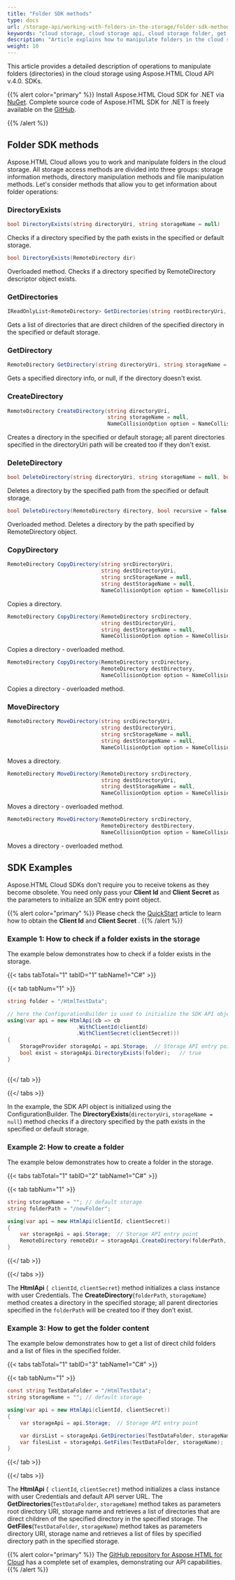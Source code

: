 ```yaml
---
title: "Folder SDK methods"
type: docs
url: /storage-api/working-with-folders-in-the-storage/folder-sdk-methods
keywords: "cloud storage, cloud storage api, cloud storage folder, get folder content, create folder, delete folder, copy folder, move folder, python, java , .net,  c#,  android, swift ,Perl, Node.js"
description: "Article explains how to manipulate folders in the cloud storage using Aspose.HTML Cloud API v.4.0. SDKs are also available in PHP, Perl, Android, Swift, C#, Java and more to help developers speed up their development."
weight: 10
---
```


This article provides a detailed description of operations to manipulate folders (directories) in the cloud storage using Aspose.HTML Cloud API v.4.0. SDKs.

{{% alert color="primary" %}} 
Install Aspose.HTML Cloud SDK for .NET via [NuGet](https://www.nuget.org/packages/Aspose.HTML-Cloud/). Complete source code of Aspose.HTML SDK for .NET is freely available on the [GitHub](https://github.com/aspose-html-cloud/aspose-html-cloud-dotnet).

{{% /alert %}}  

## **Folder SDK methods**

Aspose.HTML Cloud allows you to work and manipulate folders in the cloud storage. All storage access methods are divided into three groups: storage information methods, directory manipulation methods and file manipulation methods. Let's consider methods that allow you to get information about folder operations:

### **DirectoryExists**

```c#
bool DirectoryExists(string directoryUri, string storageName = null)
```

Checks if a directory specified by the path exists in the specified or default storage.

```c#
bool DirectoryExists(RemoteDirectory dir)
```

Overloaded method. Checks if a directory specified by RemoteDirectory descriptor object exists.

### **GetDirectories**

```c#
IReadOnlyList<RemoteDirectory> GetDirectories(string rootDirectoryUri, string storageName = null)
```

Gets a list of directories that are direct children of the specified directory in the specified or default storage.

### **GetDirectory**

```c#
RemoteDirectory GetDirectory(string directoryUri, string storageName = null)
```

Gets a specified directory info, or null, if the directory doesn't exist.

### **CreateDirectory**

```c#
RemoteDirectory CreateDirectory(string directoryUri, 
                                string storageName = null, 
                                NameCollisionOption option = NameCollisionOption.FailIfExists)
```

Creates a directory in the specified or default storage; all parent directories specified in the directoryUri path will be created too if they don't exist.

### **DeleteDirectory**

```c#
bool DeleteDirectory(string directoryUri, string storageName = null, bool recursive = false)
```

Deletes a directory by the specified path from the specified or default storage.

```c#
bool DeleteDirectory(RemoteDirectory directory, bool recursive = false)
```

Overloaded method. Deletes a directory by the path specified by RemoteDirectory object.

### **CopyDirectory**

```c#
RemoteDirectory CopyDirectory(string srcDirectoryUri, 
                              string destDirectoryUri, 
                              string srcStorageName = null, 
                              string destStorageName = null, 
                              NameCollisionOption option = NameCollisionOption.FailIfExists)
```

Copies a directory.

```c#
RemoteDirectory CopyDirectory(RemoteDirectory srcDirectory, 
                              string destDirectoryUri, 
                              string destStorageName = null, 
                              NameCollisionOption option = NameCollisionOption.FailIfExists)
```

Copies a directory - overloaded method.

```c#
RemoteDirectory CopyDirectory(RemoteDirectory srcDirectory, 
                              RemoteDirectory destDirectory, 
                              NameCollisionOption option = NameCollisionOption.FailIfExists)
```

Copies a directory - overloaded method.

### **MoveDirectory**

```c#
RemoteDirectory MoveDirectory(string srcDirectoryUri, 
                              string destDirectoryUri, 
                              string srcStorageName = null, 
                              string destStorageName = null, 
                              NameCollisionOption option = NameCollisionOption.FailIfExists)
```

Moves a directory.

```c#
RemoteDirectory MoveDirectory(RemoteDirectory srcDirectory, 
                              string destDirectoryUri, 
                              string destStorageName = null, 
                              NameCollisionOption option = NameCollisionOption.FailIfExists)
```

Moves a directory - overloaded method.

```c#
RemoteDirectory MoveDirectory(RemoteDirectory srcDirectory, 
                              RemoteDirectory destDirectory, 
                              NameCollisionOption option = NameCollisionOption.FailIfExists)
```

Moves a directory - overloaded method.



## **SDK Examples**

Aspose.HTML Cloud  SDKs don't require you to receive tokens as they become obsolete. You need only pass your **Client Id** and **Client Secret** as the parameters to initialize an SDK entry point object.

{{% alert color="primary" %}} 
Please check the [QuickStart](/html/quickstart/) article to learn how to obtain the **Client Id** and **Client Secret** .
{{% /alert %}} 

### **Example 1: How to check if a folder exists in the storage**

The example below demonstrates how to check if a folder exists in the storage.

{{< tabs tabTotal="1" tabID="1" tabName1="C#" >}}

{{< tab tabNum="1" >}}

```c#
string folder = "/HtmlTestData";

// here the ConfigurationBuilder is used to initialize the SDK API object
using(var api = new HtmlApi(cb => cb
                      .WithClientId(clientId)
                      .WithClientSecret(clientSecret)))
{
    StorageProvider storageApi = api.Storage;  // Storage API entry point
    bool exist = storageApi.DirectoryExists(folder);   // true
}
			
```

{{</ tab >}}

{{</ tabs >}}

In the example, the SDK API object is initialized using the ConfigurationBuilder. The **DirectoryExists**(`directoryUri`, `storageName = null`) method checks if a directory specified by the path exists in the specified or default storage. 


### **Example 2: How to create a folder**

The example below demonstrates how to create a folder in the storage.

{{< tabs tabTotal="1" tabID="2" tabName1="C#" >}}

{{< tab tabNum="1" >}}

```c#
string storageName = ""; // default storage
string folderPath = "/newFolder";

using(var api = new HtmlApi(clientId, clientSecret))
{
    var storageApi = api.Storage;  // Storage API entry point 
    RemoteDirectory remoteDir = storageApi.CreateDirectory(folderPath, storageName);
}

```

{{</ tab >}}

{{</ tabs >}}

The **HtmlApi** (` clientId`, `clientSecret`) method initializes a class instance with user Credentials. The **CreateDirectory**(`folderPath`, `storageName`) method creates a directory in the specified storage; all parent directories specified in the `folderPath` will be created too if they don’t exist.

### **Example 3: How to get the folder content**

The example below demonstrates how to get a list of direct child folders and a list of files in the specified folder.

{{< tabs tabTotal="1" tabID="3" tabName1="C#" >}}

{{< tab tabNum="1" >}}

```c#
const string TestDataFolder = "/HtmlTestData";
string storageName = ""; // default storage

using(var api = new HtmlApi(clientId, clientSecret))
{
    var storageApi = api.Storage;  // Storage API entry point 

    var dirsList = storageApi.GetDirectories(TestDataFolder, storageName);
    var filesList = storageApi.GetFiles(TestDataFolder, storageName);
}
```

{{</ tab >}}

{{</ tabs >}}

The **HtmlApi** (` clientId`, `clientSecret`) method initializes a class instance with user Credentials and default API server URL. The **GetDirectories**(`TestDataFolder`, `storageName`) method takes as parameters root directory URI, storage name and retrieves a list of directories that are direct children of the specified directory in the specified storage. The **GetFiles**(`TestDataFolder`, `storageName`) method takes as parameters directory URI, storage name and retrieves a list of files by specified directory path in the specified storage.

{{% alert color="primary" %}} 
The [GitHub repository for Aspose.HTML for Cloud](https://github.com/aspose-html-cloud) has a complete set of examples, demonstrating our API capabilities.
{{% /alert %}} 



